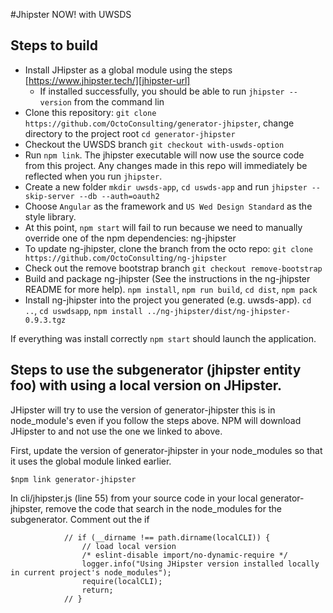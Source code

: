 #Jhipster NOW! with UWSDS

Steps to build
--- 
- Install JHipster as a global module using the steps [https://www.jhipster.tech/][jhipster-url]
    - If installed successfully, you should be able to run `jhipster --version` from the command lin
- Clone this repository: `git clone https://github.com/OctoConsulting/generator-jhipster`, change directory to the project root `cd generator-jhipster`
- Checkout the UWSDS branch `git checkout with-uswds-option`
- Run `npm link`. The jhipster executable will now use the source code from this project. Any changes made in this repo will immediately be reflected when you run `jhipster`.
- Create a new folder `mkdir uwsds-app`, `cd uswds-app` and run `jhipster --skip-server --db --auth=oauth2`
- Choose `Angular` as the framework and `US Wed Design Standard` as the style library.
- At this point, `npm start` will fail to run because we need to manually override one of the npm dependencies: ng-jhipster
- To update ng-jhipster, clone the branch from the octo repo: `git clone https://github.com/OctoConsulting/ng-jhipster`
- Check out the remove bootstrap branch `git checkout remove-bootstrap`
- Build and package ng-jhipster (See the instructions in the ng-jhipster README for more help). `npm install`, `npm run build`, `cd dist`, `npm pack`
- Install ng-jhipster into the project you generated (e.g. uwsds-app). `cd ..`, `cd uswdsapp`, `npm install ../ng-jhipster/dist/ng-jhipster-0.9.3.tgz`

If everything was install correctly `npm start` should launch the application.

Steps to use the subgenerator (jhipster entity foo) with using a local version on JHipster.
--- 

JHipster will try to use the version of generator-jhipster this is in node_module's even if you follow the steps above.
NPM will download JHipster to and not use the one we linked to above.

First, update the version of generator-jhipster in your node_modules so that it uses the global module linked earlier.

```
$npm link generator-jhipster
```

In cli/jhipster.js (line 55) from your source code in your local generator-jhipster, remove the code that search in the node_modules for the subgenerator. Comment out the if
```
            // if (__dirname !== path.dirname(localCLI)) {
                // load local version
                /* eslint-disable import/no-dynamic-require */
                logger.info("Using JHipster version installed locally in current project's node_modules");
                require(localCLI);
                return;
            // }
```


